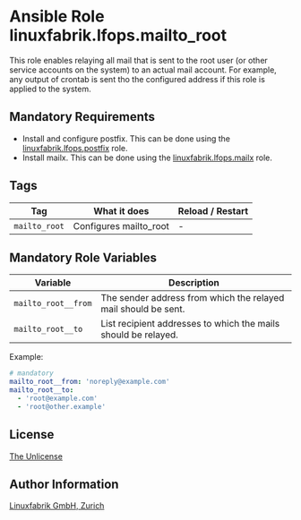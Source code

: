 # Ansible Role linuxfabrik.lfops.mailto_root

This role enables relaying all mail that is sent to the root user (or other service accounts on the system) to an actual mail account. For example, any output of crontab is sent tho the configured address if this role is applied to the system.


## Mandatory Requirements

* Install and configure postfix. This can be done using the [linuxfabrik.lfops.postfix](https://github.com/Linuxfabrik/lfops/tree/main/roles/postfix) role.
* Install mailx. This can be done using the [linuxfabrik.lfops.mailx](https://github.com/Linuxfabrik/lfops/tree/main/roles/mailx) role.


## Tags

| Tag           | What it does           | Reload / Restart |
| ---           | ------------           | ---------------- |
| `mailto_root` | Configures mailto_root | - |


## Mandatory Role Variables

| Variable            | Description                                                    |
| --------            | -----------                                                    |
| `mailto_root__from` | The sender address from which the relayed mail should be sent. |
| `mailto_root__to`   | List recipient addresses to which the mails should be relayed. |

Example:
```yaml
# mandatory
mailto_root__from: 'noreply@example.com'
mailto_root__to:
  - 'root@example.com'
  - 'root@other.example'
```


## License

[The Unlicense](https://unlicense.org/)


## Author Information

[Linuxfabrik GmbH, Zurich](https://www.linuxfabrik.ch)
